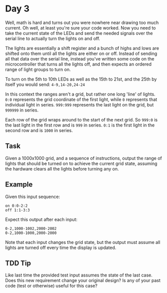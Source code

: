 Day 3
=====
Well, math is hard and turns out you were nowhere near drawing too much current.
Oh well, at least you're sure your code worked. Now you need to take the current
state of the LEDs and send the needed signals over the serial line to actually 
turn the lights on and off.

The lights are essentially a shift register and a bunch of highs and lows are 
shifted onto them until all the lights are either on or off. Instead of sending
all that data over the serial line, instead you've written some code on the 
microcontroller that turns all the lights off, and then expects an ordered 
range of light groups to turn on. 

To turn on the 5th to 10th LEDs as well as the 15th to 21st, and the 25th by 
itself you would send:
`4-9,14-20,24-24`

In this context the ranges aren't a grid, but rather one long 'line' of lights. 
`0:0` represents the grid coordinate of the first light, while `0` represents 
that individual light in series. `999:999` represents the last light on the 
grid, but `999999` in series. 

Each row of the grid wraps around to the start of the next grid. So `999:0` is
the last light in the first row and is `999` in series. `0:1` is the first light 
in the second row and is `1000` in series.

Task
----
Given a 1000x1000 grid, and a sequence of instructions, output the range of 
lights that should be turned on to achieve the current grid state, assuming the 
hardware clears all the lights before turning any on.

Example
-------
Given this input sequence:

```
on 0:0-2:2
off 1:1-3:3
```

Expect this output after each input:

```
0-2,1000-1002,2000-2002
0-2,1000-1000,2000-2000
```

Note that each input changes the grid state, but the output must assume all 
lights are turned off every time the display is updated. 

TDD Tip
-------
Like last time the provided test input assumes the state of the last case. Does
this new requirement change your original design? Is any of your past code (test
or otherwise) useful for this case?
